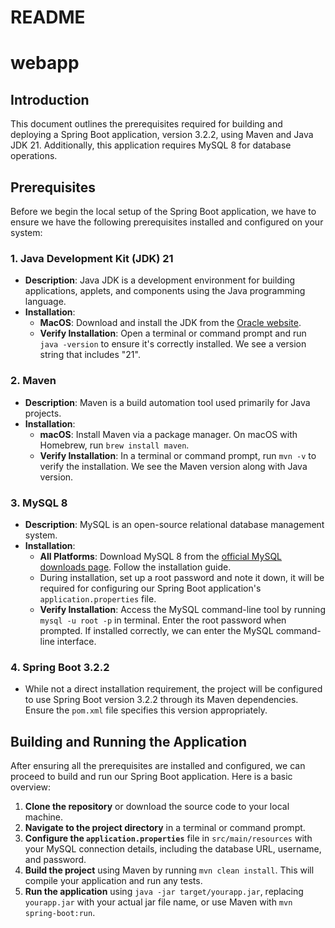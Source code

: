 # README

# webapp

## Introduction

This document outlines the prerequisites required for building and deploying a Spring Boot application, version 3.2.2, using Maven and Java JDK 21. Additionally, this application requires MySQL 8 for database operations.

## Prerequisites

Before we begin the local setup of the Spring Boot application, we have to ensure we have the following prerequisites installed and configured on your system:

### 1. Java Development Kit (JDK) 21

- **Description**: Java JDK is a development environment for building applications, applets, and components using the Java programming language.
- **Installation**:
    - **MacOS**: Download and install the JDK from the [Oracle website](https://www.oracle.com/java/technologies/javase/jdk21-archive-downloads.html).
    - **Verify Installation**: Open a terminal or command prompt and run `java -version` to ensure it's correctly installed. We see a version string that includes "21".

### 2. Maven

- **Description**: Maven is a build automation tool used primarily for Java projects.
- **Installation**:
    - **macOS**: Install Maven via a package manager. On macOS with Homebrew, run `brew install maven`.
    - **Verify Installation**: In a terminal or command prompt, run `mvn -v` to verify the installation. We see the Maven version along with Java version.

### 3. MySQL 8

- **Description**: MySQL is an open-source relational database management system.
- **Installation**:
    - **All Platforms**: Download MySQL 8 from the [official MySQL downloads page](https://dev.mysql.com/downloads/mysql/). Follow the installation guide.
    - During installation, set up a root password and note it down, it will be required for configuring our Spring Boot application's `application.properties` file.
    - **Verify Installation**: Access the MySQL command-line tool by running `mysql -u root -p` in terminal. Enter the root password when prompted. If installed correctly, we can enter the MySQL command-line interface.

### 4. Spring Boot 3.2.2

- While not a direct installation requirement, the project will be configured to use Spring Boot version 3.2.2 through its Maven dependencies. Ensure the `pom.xml` file specifies this version appropriately.

## Building and Running the Application

After ensuring all the prerequisites are installed and configured, we can proceed to build and run our Spring Boot application. Here is a basic overview:

1. **Clone the repository** or download the source code to your local machine.
2. **Navigate to the project directory** in a terminal or command prompt.
3. **Configure the `application.properties`** file in `src/main/resources` with your MySQL connection details, including the database URL, username, and password.
4. **Build the project** using Maven by running `mvn clean install`. This will compile your application and run any tests.
5. **Run the application** using `java -jar target/yourapp.jar`, replacing `yourapp.jar` with your actual jar file name, or use Maven with `mvn spring-boot:run`.
